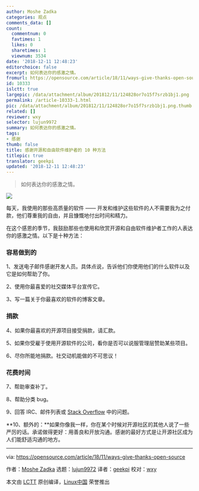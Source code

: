 ```yaml
---
author: Moshe Zadka
categories: 观点
comments_data: []
count:
  commentnum: 0
  favtimes: 1
  likes: 0
  sharetimes: 1
  viewnum: 3534
date: '2018-12-11 12:48:23'
editorchoice: false
excerpt: 如何表达你的感激之情。
fromurl: https://opensource.com/article/18/11/ways-give-thanks-open-source
id: 10333
islctt: true
largepic: /data/attachment/album/201812/11/124828or7o15f7srzb1bj1.png
permalink: /article-10333-1.html
pic: /data/attachment/album/201812/11/124828or7o15f7srzb1bj1.png.thumb.jpg
related: []
reviewer: wxy
selector: lujun9972
summary: 如何表达你的感激之情。
tags:
- 感谢
thumb: false
title: 感谢开源和自由软件维护者的 10 种方法
titlepic: true
translator: geekpi
updated: '2018-12-11 12:48:23'
---
```



> 
> 如何表达你的感激之情。
> 
> 
> 


![](/data/attachment/album/201812/11/124828or7o15f7srzb1bj1.png)


每天，我使用的那些高质量的软件 —— 开发和维护这些软件的人不需要我为之付款，他们尊重我的自由，并且慷慨地付出时间和精力。


在这个感恩的季节，我鼓励那些也使用和欣赏开源和自由软件维护者工作的人表达你的感激之情。以下是十种方法：


### 容易做到的


1、发送电子邮件感谢开发人员。具体点说，告诉他们你使用他们的什么软件以及它是如何帮助了你。


2、使用你最喜爱的社交媒体平台宣传它。


3、写一篇关于你最喜欢的软件的博客文章。


### 捐款


4、如果你最喜欢的开源项目接受捐款，请汇款。


5、如果你受雇于使用开源软件的公司，看你是否可以说服管理层赞助某些项目。


6、尽你所能地捐款。社交动机能做的不可思议！


### 花费时间


7、帮助审查补丁。


8、帮助分类 bug。


9、回答 IRC、邮件列表或 [Stack Overflow](https://meta.stackoverflow.com/) 中的问题。


**10、额外的：**如果你像我一样，你在某个时候对开源社区的其他人说了一些严厉的话。承诺做得更好：用善良和开放沟通。感谢的最好方式是让开源社区成为人们能舒适沟通的地方。




---


via: <https://opensource.com/article/18/11/ways-give-thanks-open-source>


作者：[Moshe Zadka](https://opensource.com/users/moshez) 选题：[lujun9972](https://github.com/lujun9972) 译者：[geekpi](https://github.com/geekpi) 校对：[wxy](https://github.com/wxy)


本文由 [LCTT](https://github.com/LCTT/TranslateProject) 原创编译，[Linux中国](https://linux.cn/) 荣誉推出